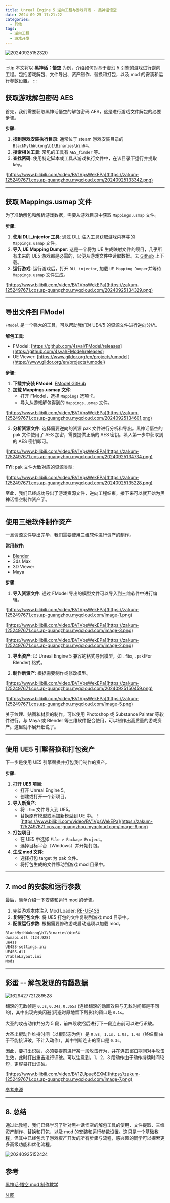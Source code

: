 ```yaml
---
title: Unreal Engine 5 逆向工程与游戏开发 - 黑神话悟空
date: 2024-09-25 17:21:22
categories:
  - 其他
tags:
  - 逆向工程
  - 游戏开发
---
```


![20240925152320](https://zakum-1252497671.cos.ap-guangzhou.myqcloud.com/20240925152320.png)

---

:::tip
本文将以 **黑神话：悟空** 为例，介绍如何对基于虚幻 5 引擎的游戏进行逆向工程。包括游戏解包、文件导出、资产制作、替换和打包，以及 mod 的安装和运行参数设置。
:::

<!-- more -->

## 获取游戏解包密码 AES

首先，我们需要获取黑神话悟空的解包密码 AES，这是进行游戏文件解包的必要步骤。

**步骤:**

1. **找到游戏安装执行目录**: 通常位于 steam 游戏安装目录的 `BlackMythWukong\b1\Binaries\Win64`。
2. **搜索相关工具**: 常见的工具有 `AES_finder` 等。
3. **查找密码**: 使用特定脚本或工具从游戏执行文件中，在该目录下运行并提取 key。

![https://www.bilibili.com/video/BV1VpsWekEPa](https://zakum-1252497671.cos.ap-guangzhou.myqcloud.com/20240925133342.png)

---

## 获取 Mappings.usmap 文件

为了准确解包和解析游戏数据，需要从游戏目录中获取 `Mappings.usmap` 文件。

**步骤:**

1. **使用 DLL_injector 工具**: 通过 DLL 注入工具获取游戏内存中的 `Mappings.usmap` 文件。
2. **导入 UE Mapping Dumper**: 这是一个将为 UE 生成映射文件的项目，几乎所有未来的 UE5 游戏都是必需的，以便从游戏文件中读取数据。去 [Github](https://github.com/TheNaeem/UnrealMappingsDumper) 上下载。
3. **运行游戏**: 运行游戏后，打开 `DLL injector`, 加载 `UE Mapping Dumper`并等待 `Mappings.usmap` 文件生成。

![https://www.bilibili.com/video/BV1VpsWekEPa](https://zakum-1252497671.cos.ap-guangzhou.myqcloud.com/20240925134329.png)

---

## 导出文件到 FModel

`FModel` 是一个强大的工具，可以帮助我们对 UE4/5 的资源文件进行逆向分析。

**解包工具**:

- FModel: [https://github.com/4sval/FModel/releases](https://github.com/4sval/FModel/releases)
- UE Viewer: [https://www.gildor.org/en/projects/umodel](https://www.gildor.org/en/projects/umodel)

**步骤:**

1. **下载并安装 FModel**: [FModel GitHub](https://github.com/FModel/FModel)
2. **加载 Mappings.usmap 文件**:
   - 打开 FModel，选择 `Mappings` 选项卡。
   - 导入从游戏解包得到的 `Mappings.usmap` 文件。

![https://www.bilibili.com/video/BV1VpsWekEPa](https://zakum-1252497671.cos.ap-guangzhou.myqcloud.com/20240925134601.png)

3. **分析资源文件**: 选择需要逆向的资源 pak 文件进行分析和导出。黑神话悟空的 pak 文件使用了 AES 加密，需要提供正确的 AES 密钥。填入第一步中获取到的 AES 密钥即可。

![https://www.bilibili.com/video/BV1VpsWekEPa](https://zakum-1252497671.cos.ap-guangzhou.myqcloud.com/20240925134734.png)

**FYI**: pak 文件大致对应的资源类型:

![https://www.bilibili.com/video/BV1VpsWekEPa](https://zakum-1252497671.cos.ap-guangzhou.myqcloud.com/20240925135228.png)

至此，我们已经成功导出了游戏资源文件，逆向工程结束，接下来可以就开始为黑神话悟空制作资产了。

---

## 使用三维软件制作资产

一旦资源文件导出完毕，我们需要使用三维软件进行资产的制作。

**常用软件:**

- [Blender](https://www.blender.org/)
- 3ds Max
- 3D Viewer
- Maya

**步骤:**

1. **导入资源文件**: 通过 FModel 导出的模型文件可以导入到三维软件中进行编辑。

![https://www.bilibili.com/video/BV1VpsWekEPa](https://zakum-1252497671.cos.ap-guangzhou.myqcloud.com/image-1.png)

![https://www.bilibili.com/video/BV1VpsWekEPa](https://zakum-1252497671.cos.ap-guangzhou.myqcloud.com/image-3.png)

![https://www.bilibili.com/video/BV1VpsWekEPa](https://zakum-1252497671.cos.ap-guangzhou.myqcloud.com/image-2.png)

1. **导出资产**: 以 Unreal Engine 5 兼容的格式导出模型，如 `.fbx`, `.psk`(For Blender) 格式。

2. **制作新资产**: 根据需要制作或修改模型。

![https://www.bilibili.com/video/BV1VpsWekEPa](https://zakum-1252497671.cos.ap-guangzhou.myqcloud.com/20240925150459.png)

![https://www.bilibili.com/video/BV1VpsWekEPa](https://zakum-1252497671.cos.ap-guangzhou.myqcloud.com/image-5.png)

关于纹理、贴图和材质的制作，可以使用 Photoshop 或 Substance Painter 等软件进行。与 Maya 或 Blender 等三维软件配合使用，可以制作出高质量的游戏资产。这里就不展开细说了。

---

## 使用 UE5 引擎替换和打包资产

下一步是使用 UE5 引擎替换并打包我们制作的资产。

**步骤:**

1. **打开 UE5 项目**:
   - 打开 Unreal Engine 5。
   - 创建或打开一个新项目。
2. **导入新资产**:
   - 将 `.fbx` 文件导入到 UE5。
   - 替换原有模型或添加新模型到 UE 中。
     ![https://www.bilibili.com/video/BV1VpsWekEPa](https://zakum-1252497671.cos.ap-guangzhou.myqcloud.com/image-6.png)
3. **打包项目**:
   - 在 UE5 中选择 `File > Package Project`。
   - 选择目标平台（Windows）并开始打包。
4. **生成 mod 文件**:
   - 选择打包 target 为 pak 文件。
   - 将打包生成的文件移动到游戏 mod 目录中。

---

## 7. mod 的安装和运行参数

最后，简单介绍一下安装和运行 mod 的步骤。

1. 先给游戏本体注入 Mod Loader: [RE-UE4SS](https://www.nexusmods.com/blackmythwukong/mods/19)
2. **复制打包文件**: 将 UE5 打包的文件复制到游戏 mod 目录中。
3. **配置运行参数**: 根据需要修改游戏启动选项以加载 mod。

```markdown
BlackMythWukong\b1\Binaries\Win64
dwmapi.dll (124,928)
ue4ss
UE4SS-settings.ini
UE4SS.dll
VTableLayout.ini
Mods
```

---

## 彩蛋 -- 解包发现的有趣数据

![1629427721289528](https://zakum-1252497671.cos.ap-guangzhou.myqcloud.com/1629427721289528.gif)

翻滚的无敌帧是 `0.3s`, `0.34s`, `0.365s` (连续翻滚的动画效果与无敌时间都是不同的)，其中出现完美闪避(闪避时原地留下残影)的窗口是 `0.1s`。

大圣的攻击动作共分为 5 段，前四段收招后进行下一段连击前可以进行识破。

大圣出棍动作维持时间（以棍形态为例）是 `0.8s`，`1.1s`，`1.0s`，`1.4s`（终结棍 由于不能接识破，不计入动作），其中判断连击的窗口是 `0.3s`。

因此，要打出识破，必须要提前进行某一段攻击行为，并在连击窗口期间对手攻击生效，此时打出重击进行识破。可以注意到，1，2，3 段动作由于动作持续时间较短，更容易打出识破。

![https://www.bilibili.com/video/BV1ZUpue6EXM](https://zakum-1252497671.cos.ap-guangzhou.myqcloud.com/image-7.png)

[参考来源](https://www.bilibili.com/video/BV1ZUpue6EXM)

---

## 8. 总结

通过此教程，我们已经学习了针对黑神话悟空的解包工具的使用、文件提取、三维资产制作、替换和打包、以及 mod 的安装和运行参数设置。这只是一个基础教程，但其中已经包含了游戏资产开发的所有步骤与流程，感兴趣的同学可以探索更多高级功能和优化流程。

![20240925152424](https://zakum-1252497671.cos.ap-guangzhou.myqcloud.com/20240925152424.png)

## 参考

[黑神话·悟空 mod 制作教学](https://www.bilibili.com/video/BV1VpsWekEPa)

[N 网](https://www.nexusmods.com/blackmythwukong)
